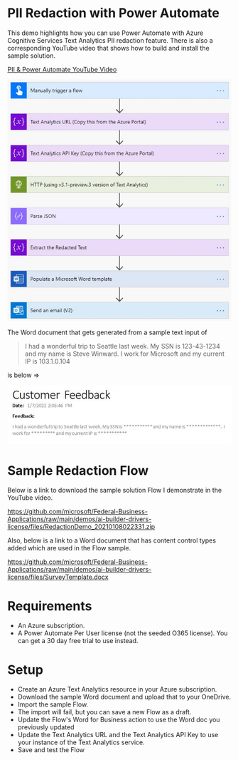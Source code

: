 # PII Redaction with Power Automate

This demo highlights how you can use Power Automate with Azure Cognitive Services Text Analytics PII redaction feature.  There is also a corresponding YouTube video that shows how to build and install the sample solution.

[PII & Power Automate YouTube Video](https://youtu.be/2kQRx-aqyhk)

![Flow Overview](files/RedactionFlow.JPG)

The Word document that gets generated from a sample text input of 

> I had a wonderful trip to Seattle last week. My SSN is 123-43-1234 and my name is Steve Winward.  I work for Microsoft and my current IP is 103.1.0.104

is below =>

![Flow Result](files/RedactionFlowOutput.JPG)

# Sample Redaction Flow
Below is a link to download the sample solution Flow I demonstrate in the YouTube video.

https://github.com/microsoft/Federal-Business-Applications/raw/main/demos/ai-builder-drivers-license/files/RedactionDemo_20210108022331.zip

Also, below is a link to a Word document that has content control types added which are used in the Flow sample.

https://github.com/microsoft/Federal-Business-Applications/raw/main/demos/ai-builder-drivers-license/files/SurveyTemplate.docx

# Requirements
* An Azure subscription.
* A Power Automate Per User license (not the seeded O365 license).  You can get a 30 day free trial to use instead.

# Setup
* Create an Azure Text Analytics resource in your Azure subscription.
* Download the sample Word document and upload that to your OneDrive.
* Import the sample Flow.  
* The import will fail, but you can save a new Flow as a draft.  
* Update the Flow's Word for Business action to use the Word doc you previously updated
* Update the Text Analytics URL and the Text Analytics API Key to use your instance of the Text Analytics service.
* Save and test the Flow